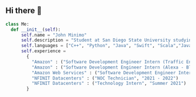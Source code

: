 ## Hi there 👋
```py
class Me:
  def __init__(self):
      self.name = "John Minimo"
      self.description = "Student at San Diego State University studying Computer Science"
      self.languages = ["C++", "Python", "Java", "Swift", "Scala","Javascript"]
      self.experience =
        {
          "Amazon" : ("Software Development Engineer Intern (Traffic Engineering - Online Proxy Fleet)", "Summer 2024")
          "Amazon" : ("Software Development Engineer Intern (Alexa - Bluefront Team)", "Summer 2023")
          "Amazon Web Services" : ("Software Development Engineer Intern (AWS AI - CodeGuru)", "Fall 2022")
          "NFINIT Datacenters" : ("NOC Technician", "2021 - 2022")
          "NFINIT Datacenters" : ("Technology Intern", "Summer 2021")
        }
```

<!--
**johnxminimo/johnxminimo** is a ✨ _special_ ✨ repository because its `README.md` (this file) appears on your GitHub profile.

Here are some ideas to get you started:

- 🔭 I’m currently working on ...
- 🌱 I’m currently learning ...
- 👯 I’m looking to collaborate on ...
- 🤔 I’m looking for help with ...
- 💬 Ask me about ...
- 📫 How to reach me: ...
- 😄 Pronouns: ...
- ⚡ Fun fact: ...
-->
